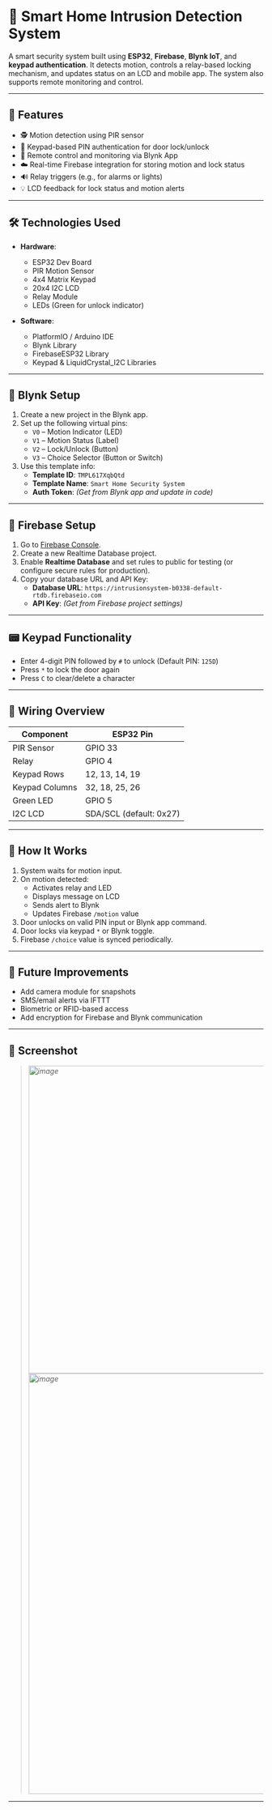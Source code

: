 # 🔐 Smart Home Intrusion Detection System

A smart security system built using **ESP32**, **Firebase**, **Blynk IoT**, and **keypad authentication**. It detects motion, controls a relay-based locking mechanism, and updates status on an LCD and mobile app. The system also supports remote monitoring and control.

---

## 🚀 Features

- 🕵️ Motion detection using PIR sensor
- 🔐 Keypad-based PIN authentication for door lock/unlock
- 📱 Remote control and monitoring via Blynk App
- ☁️ Real-time Firebase integration for storing motion and lock status
- 🔊 Relay triggers (e.g., for alarms or lights)
- 💡 LCD feedback for lock status and motion alerts

---

## 🛠️ Technologies Used

- **Hardware**:
  - ESP32 Dev Board
  - PIR Motion Sensor
  - 4x4 Matrix Keypad
  - 20x4 I2C LCD
  - Relay Module
  - LEDs (Green for unlock indicator)
  
- **Software**:
  - PlatformIO / Arduino IDE
  - Blynk Library
  - FirebaseESP32 Library
  - Keypad & LiquidCrystal_I2C Libraries

---

## 📲 Blynk Setup

1. Create a new project in the Blynk app.
2. Set up the following virtual pins:
   - `V0` – Motion Indicator (LED)
   - `V1` – Motion Status (Label)
   - `V2` – Lock/Unlock (Button)
   - `V3` – Choice Selector (Button or Switch)
3. Use this template info:
   - **Template ID**: `TMPL617XqbQtd`
   - **Template Name**: `Smart Home Security System`
   - **Auth Token**: *(Get from Blynk app and update in code)*

---

## 🔧 Firebase Setup

1. Go to [Firebase Console](https://console.firebase.google.com/).
2. Create a new Realtime Database project.
3. Enable **Realtime Database** and set rules to public for testing (or configure secure rules for production).
4. Copy your database URL and API Key:
   - **Database URL**: `https://intrusionsystem-b0338-default-rtdb.firebaseio.com`
   - **API Key**: *(Get from Firebase project settings)*

---

## 📟 Keypad Functionality

- Enter 4-digit PIN followed by `#` to unlock (Default PIN: `125D`)
- Press `*` to lock the door again
- Press `C` to clear/delete a character

---

## 🔌 Wiring Overview

| Component         | ESP32 Pin |
|------------------|-----------|
| PIR Sensor       | GPIO 33   |
| Relay            | GPIO 4    |
| Keypad Rows      | 12, 13, 14, 19 |
| Keypad Columns   | 32, 18, 25, 26 |
| Green LED        | GPIO 5    |
| I2C LCD          | SDA/SCL (default: 0x27) |

---

## 🔁 How It Works

1. System waits for motion input.
2. On motion detected:
   - Activates relay and LED
   - Displays message on LCD
   - Sends alert to Blynk
   - Updates Firebase `/motion` value
3. Door unlocks on valid PIN input or Blynk app command.
4. Door locks via keypad `*` or Blynk toggle.
5. Firebase `/choice` value is synced periodically.

---

## 🧠 Future Improvements

- Add camera module for snapshots
- SMS/email alerts via IFTTT
- Biometric or RFID-based access
- Add encryption for Firebase and Blynk communication

---

## 📸 Screenshot

> *<img width="1449" height="608" alt="image" src="https://github.com/user-attachments/assets/c9e30328-e30c-4608-bef3-e8ba74c89583" />*
> *<img width="1568" height="831" alt="image" src="https://github.com/user-attachments/assets/a53a8882-bd4e-4d41-9bf9-955824687607" />*


---

